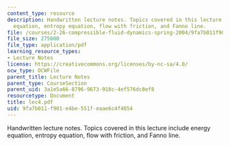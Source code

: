 ```yaml
---
content_type: resource
description: Handwritten lecture notes. Topics covered in this lecture include energy
  equation, entropy equation, flow with friction, and Fanno line.
file: /courses/2-26-compressible-fluid-dynamics-spring-2004/9fa7b011f901e4be551feaae6c4f4054_lec4.pdf
file_size: 275600
file_type: application/pdf
learning_resource_types:
- Lecture Notes
license: https://creativecommons.org/licenses/by-nc-sa/4.0/
ocw_type: OCWFile
parent_title: Lecture Notes
parent_type: CourseSection
parent_uid: 3a1e5a66-8796-9673-918c-4ef576dc8ef8
resourcetype: Document
title: lec4.pdf
uid: 9fa7b011-f901-e4be-551f-eaae6c4f4054
---
```

Handwritten lecture notes. Topics covered in this lecture include energy equation, entropy equation, flow with friction, and Fanno line.